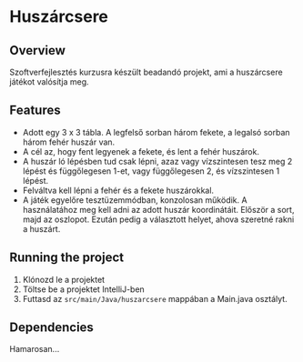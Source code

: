 # Huszárcsere

## Overview 
Szoftverfejlesztés kurzusra készült beadandó projekt, ami a huszárcsere játékot valósítja meg. 

## Features
* Adott egy 3 x 3 tábla. A legfelső sorban három fekete, a legalsó sorban három fehér huszár van.
* A cél az, hogy fent legyenek a fekete, és lent a fehér huszárok. 
* A huszár ló lépésben tud csak lépni, azaz vagy vízszintesen tesz meg 2 lépést és függőlegesen 1-et, vagy függőlegesen 2, és vízszintesen 1 lépést. 
* Felváltva kell lépni a fehér és a fekete huszárokkal. 
* A játék egyelőre tesztüzemmódban, konzolosan működik. A használatához meg kell adni az adott huszár koordinátáit. Először a sort, majd az oszlopot. Ezután pedig a választott helyet, ahova szeretné rakni a huszárt. 

## Running the project
1. Klónozd le a projektet
2. Töltse be a projektet IntelliJ-ben
3. Futtasd az `src/main/Java/huszarcsere` mappában a Main.java osztályt. 

## Dependencies
Hamarosan...